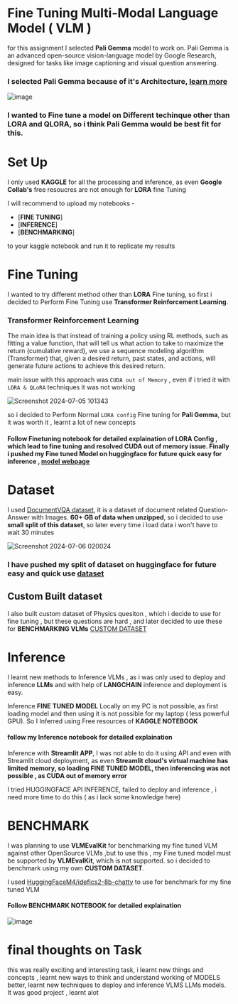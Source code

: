 # Fine Tuning Multi-Modal Language Model ( VLM )

for this assignment I selected **Pali Gemma** model to work on. Pali Gemma is an advanced open-source vision-language model by Google Research, designed for tasks like image captioning and visual question answering.


### I selected **Pali Gemma** because of it's **Architecture**, [learn more](https://huggingface.co/blog/paligemma)

![image](https://github.com/Abhishekvidhate/FineTuned_PaliGemma/assets/120262589/8bf94eda-6f61-42d6-8cb3-0626f5c8d275)

### I wanted to Fine tune a model on Different techinque other than LORA and QLORA, so i think **Pali Gemma** would be best fit for this.

# Set Up
I only used **KAGGLE** for all the processing and inference, as even **Google Collab's** free resoucres are not enough for **LORA** fine Tuning

I will recommend to upload my notebooks -
 - [**FINE TUNING**]
 - [**INFERENCE**]
 - [**BENCHMARKING**]

to your kaggle notebook and run it to replicate my results

# Fine Tuning 

I wanted to try different method other than **LORA** Fine tuning, so first i decided to Perform Fine Tuning use **Transformer Reinforcement Learning**.

### Transformer Reinforcement Learning
The main idea is that instead of training a policy using RL methods, such as fitting a value function, that will tell us what action to take to maximize the return (cumulative reward), we use a sequence modeling algorithm (Transformer) that, given a desired return, past states, and actions, will generate future actions to achieve this desired return.

main issue with this approach was `CUDA out of Memory` , even if i tried it with `LORA & QLoRA` techniques it was not working

![Screenshot 2024-07-05 101343](https://github.com/Abhishekvidhate/FineTuned_PaliGemma/assets/120262589/661d8dda-d2f6-4aa2-af5e-771fe414f778)

so i decided to Perform Normal `LORA config` Fine tuning for **Pali Gemma**, but it was worth it , learnt a lot of new concepts

#### Follow Finetuning notebook for detailed explaination of LORA Config , which lead to fine tuning and resolved **CUDA out of memory** issue. Finally i pushed my Fine tuned Model on huggingface for future quick easy for inference , [model webpage](https://huggingface.co/abhishekvidhate/Abhishek-PaliGemma-FT)

# Dataset 
I used [DocumentVQA dataset](https://huggingface.co/datasets/HuggingFaceM4/DocumentVQA), it is a dataset of document related Question-Answer with Images.
**60+ GB of data when unzipped**, so i decided to use **small split of this dataset**, so later every time i load data i won't have to wait 30 minutes

![Screenshot 2024-07-06 020024](https://github.com/Abhishekvidhate/FineTuned_PaliGemma/assets/120262589/335ffcc1-750a-4050-b742-3c0db902c6d4)

### I have pushed my split of dataset on huggingface for future easy and quick use [dataset](https://huggingface.co/datasets/abhishekvidhate/DocQVA_small)

## Custom Built dataset
I also built custom dataset of Physics quesiton , which i decide to use for fine tuning , but these questions are hard , and later decided to use these for **BENCHMARKING VLMs**
[CUSTOM DATASET](https://huggingface.co/datasets/abhishekvidhate/PhysicsKinematisQA)

# Inference

I learnt new methods to Inference VLMs , as i was only used to deploy and inference **LLMs** and with help of **LANGCHAIN** inference and deployment is easy.

Inference **FINE TUNED MODEL** Locally on my PC is not possible, as first loading model and then using it is not possible for my laptop ( less powerful GPU). So I Inferred using Free resources of **KAGGLE NOTEBOOK**

#### follow my Inference notebook for detailed explaination

Inference with **Streamlit APP**, I was not able to do it using API and even with Streamlit cloud deployment, as even **Streamlit cloud's virtual machine has limited memory, so loading FINE TUNED MODEL, then inferencing was not possible , as CUDA out of memory error**

I tried HUGGINGFACE API INFERENCE, failed to deploy and inference , i need more time to do this ( as i lack some knowledge here)

# BENCHMARK

I was planning to use **VLMEvalKit** for benchmarking my fine tuned VLM against other OpenSource VLMs ,but to use this , my Fine tuned model must be supported by **VLMEvalKit**, which is not supported. so i decided to benchmark using my own **CUSTOM DATASET**.

I used [HuggingFaceM4/idefics2-8b-chatty](https://huggingface.co/HuggingFaceM4/idefics2-8b-chatty) to use for benchmark for my fine tuned VLM
#### Follow BENCHMARK NOTEBOOK for detailed explaination

![image](https://github.com/Abhishekvidhate/FineTuned_PaliGemma/assets/120262589/8de446a9-a623-4040-8b66-b1a47b097260)

# final thoughts on Task

this was really exciting and interesting task, i learnt new things and concepts , learnt new ways to think and understand working of MODELS better, learnt new techniques to deploy and inference VLMS LLMs models. It was good project , learnt alot
